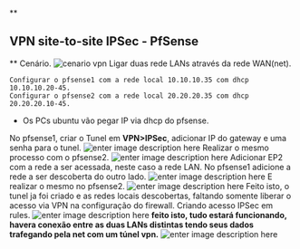 **

## VPN site-to-site IPSec - PfSense

**
Cenário.
![cenario vpn](https://uploaddeimagens.com.br/images/002/552/931/original/VPN_site-to-site.png?1585260731) Ligar duas rede LANs através da rede WAN(net).

    Configurar o pfsense1 com a rede local 10.10.10.35 com dhcp 10.10.10.20-45.
    Configurar o pfsense2 com a rede local 20.20.20.35 com dhcp 20.20.20.10-45.

- Os PCs ubuntu vão pegar IP via dhcp do pfsense.

No pfsense1, criar o Tunel em **VPN>IPSec**, adicionar IP do gateway e uma senha para o tunel.
![enter image description here](https://uploaddeimagens.com.br/images/002/552/954/original/tunel-pfsense1.png?1585261435)
Realizar o mesmo processo com o pfsense2.
![enter image description here](https://uploaddeimagens.com.br/images/002/552/957/original/tunel-pfsense2.png?1585261447)
Adicionar EP2 com a rede a ser acessada, neste caso a rede LAN.
No pfsense1 adicione a rede a ser descoberta do outro lado.
![enter image description here](https://uploaddeimagens.com.br/images/002/552/980/original/ep1-pfsense1.png?1585261903)
E realizar o mesmo no pfsense2.
![enter image description here](https://uploaddeimagens.com.br/images/002/552/979/original/ep1-pfsense2.png?1585261900)
Feito isto, o tunel ja foi criado e as redes locais descobertas, faltando somente liberar o acesso via VPN na configuração do firewall.
Criando acesso IPSec em rules.
![enter image description here](https://uploaddeimagens.com.br/images/002/552/995/original/regra_pra_acesso_vpn.png?1585262219)
**feito isto, tudo estará funcionando, havera conexão entre as duas LANs distintas tendo seus dados trafegando pela net com um túnel vpn.**
![enter image description here](https://uploaddeimagens.com.br/images/002/553/000/original/exemplo-ping.png?1585262467)







